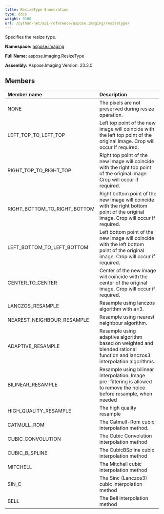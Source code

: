 ```yaml
---
title: ResizeType Enumeration
type: docs
weight: 9160
url: /python-net/api-reference/aspose.imaging/resizetype/
---
```


Specifies the resize type.

**Namespace:** [aspose.imaging](/imaging/python-net/api-reference/aspose.imaging/)

**Full Name:** aspose.imaging.ResizeType

**Assembly:**  Aspose.Imaging Version: 23.3.0

## **Members**
|**Member name**|**Description**|
| :- | :- |
|NONE|The pixels are not preserved during resize operation.|
|LEFT_TOP_TO_LEFT_TOP|Left top point of the new image will coincide with the left top point of the original image. Crop will occur if required.|
|RIGHT_TOP_TO_RIGHT_TOP|Right top point of the new image will coincide with the right top point of the original image. Crop will occur if required.|
|RIGHT_BOTTOM_TO_RIGHT_BOTTOM|Right bottom point of the new image will coincide with the right bottom point of the original image. Crop will occur if required.|
|LEFT_BOTTOM_TO_LEFT_BOTTOM|Left bottom point of the new image will coincide with the left bottom point of the original image. Crop will occur if required.|
|CENTER_TO_CENTER|Center of the new image will coincide with the center of the original image. Crop will occur if required.|
|LANCZOS_RESAMPLE|Resample using lanczos algorithm with a=3.|
|NEAREST_NEIGHBOUR_RESAMPLE|Resample using nearest neighbour algorithm.|
|ADAPTIVE_RESAMPLE|Resample using adaptive algorithm based on weighted and blended rational function and lanczos3 interpolation algorithms.|
|BILINEAR_RESAMPLE|Resample using bilinear interpolation. Image pre-filtering is allowed to remove the noice before resample, when needed|
|HIGH_QUALITY_RESAMPLE|The high quality resample|
|CATMULL_ROM|The Catmull-Rom cubic interpolation method.|
|CUBIC_CONVOLUTION|The Cubic Convolution interpolation method|
|CUBIC_B_SPLINE|The CubicBSpline cubic interpolation method|
|MITCHELL|The Mitchell cubic interpolation method|
|SIN_C|The Sinc (Lanczos3) cubic interpolation method|
|BELL|The Bell interpolation method|
